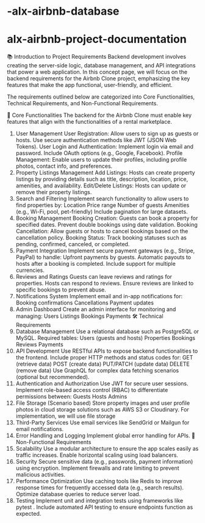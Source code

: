 # -alx-airbnb-database

# alx-airbnb-project-documentation

📚 Introduction to Project Requirements
Backend development involves creating the server-side logic, database management, and API integrations that power a web application. In this concept page, we will focus on the backend requirements for the Airbnb Clone project, emphasizing the key features that make the app functional, user-friendly, and efficient.

The requirements outlined below are categorized into Core Functionalities, Technical Requirements, and Non-Functional Requirements.

🔑 Core Functionalities
The backend for the Airbnb Clone must enable key features that align with the functionalities of a rental marketplace.

1. User Management
   User Registration:
   Allow users to sign up as guests or hosts.
   Use secure authentication methods like JWT (JSON Web Tokens).
   User Login and Authentication:
   Implement login via email and password.
   Include OAuth options (e.g., Google, Facebook).
   Profile Management:
   Enable users to update their profiles, including profile photos, contact info, and preferences.
2. Property Listings Management
   Add Listings:
   Hosts can create property listings by providing details such as title, description, location, price, amenities, and availability.
   Edit/Delete Listings:
   Hosts can update or remove their property listings.
3. Search and Filtering
   Implement search functionality to allow users to find properties by:
   Location
   Price range
   Number of guests
   Amenities (e.g., Wi-Fi, pool, pet-friendly)
   Include pagination for large datasets.
4. Booking Management
   Booking Creation:
   Guests can book a property for specified dates.
   Prevent double bookings using date validation.
   Booking Cancellation:
   Allow guests or hosts to cancel bookings based on the cancellation policy.
   Booking Status:
   Track booking statuses such as pending, confirmed, canceled, or completed.
5. Payment Integration
   Implement secure payment gateways (e.g., Stripe, PayPal) to handle:
   Upfront payments by guests.
   Automatic payouts to hosts after a booking is completed.
   Include support for multiple currencies.
6. Reviews and Ratings
   Guests can leave reviews and ratings for properties.
   Hosts can respond to reviews.
   Ensure reviews are linked to specific bookings to prevent abuse.
7. Notifications System
   Implement email and in-app notifications for:
   Booking confirmations
   Cancellations
   Payment updates
8. Admin Dashboard
   Create an admin interface for monitoring and managing:
   Users
   Listings
   Bookings
   Payments
   🛠️ Technical Requirements
9. Database Management
   Use a relational database such as PostgreSQL or MySQL.
   Required tables:
   Users (guests and hosts)
   Properties
   Bookings
   Reviews
   Payments
10. API Development
    Use RESTful APIs to expose backend functionalities to the frontend.
    Include proper HTTP methods and status codes for:
    GET (retrieve data)
    POST (create data)
    PUT/PATCH (update data)
    DELETE (remove data)
    Use GraphQL for complex data fetching scenarios (optional but recommended).
11. Authentication and Authorization
    Use JWT for secure user sessions.
    Implement role-based access control (RBAC) to differentiate permissions between:
    Guests
    Hosts
    Admins
12. File Storage (Scenario based)
    Store property images and user profile photos in cloud storage solutions such as AWS S3 or Cloudinary. For implementation, we will use file storage
13. Third-Party Services
    Use email services like SendGrid or Mailgun for email notifications.
14. Error Handling and Logging
    Implement global error handling for APIs.
    🚀 Non-Functional Requirements
15. Scalability
    Use a modular architecture to ensure the app scales easily as traffic increases.
    Enable horizontal scaling using load balancers.
16. Security
    Secure sensitive data (e.g., passwords, payment information) using encryption.
    Implement firewalls and rate limiting to prevent malicious activities.
17. Performance Optimization
    Use caching tools like Redis to improve response times for frequently accessed data (e.g., search results).
    Optimize database queries to reduce server load.
18. Testing
    Implement unit and integration tests using frameworks like pytest .
    Include automated API testing to ensure endpoints function as expected.
